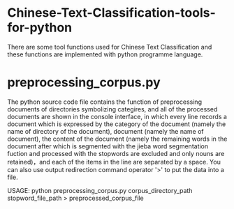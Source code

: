 # Chinese-Text-Classification-tools-for-python
There are some tool functions used for Chinese Text Classification and these functions are implemented with python programme language.
# preprocessing_corpus.py
The python source code file contains the function of preprocessing documents of directories symbolizing categires, and all of the processed documents are shown in the console interface, in which  every line records a document which is expressed by the category of the document (namely the name of directory of the document), document (namely the name of document), the content of the document (namely the remaining words in the document after which is segmented with the jieba word segmentation fuction and processed with the stopwords are excluded and only nouns are retained)，and each of the items in the line are separated by a space. You can also use output redirection command operator '>' to put the data into a file.

USAGE: python preprocessing_corpus.py corpus_directory_path stopword_file_path > preprocessed_corpus_file
